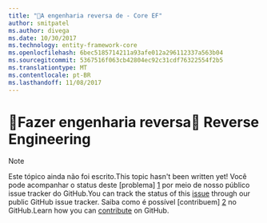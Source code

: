 ```yaml
---
title: "A engenharia reversa de - Core EF"
author: smitpatel
ms.author: divega
ms.date: 10/30/2017
ms.technology: entity-framework-core
ms.openlocfilehash: 6bec5185714211a93afe012a296112337a563b04
ms.sourcegitcommit: 5367516f063cb42804ec92c31cdf76322554f2b5
ms.translationtype: MT
ms.contentlocale: pt-BR
ms.lasthandoff: 11/08/2017
---
```

# <a name="-reverse-engineering"></a><span data-ttu-id="df243-102">🔧Fazer engenharia reversa</span><span class="sxs-lookup"><span data-stu-id="df243-102">🔧 Reverse Engineering</span></span>

> [!NOTE]
> <span data-ttu-id="df243-103">Este tópico ainda não foi escrito.</span><span class="sxs-lookup"><span data-stu-id="df243-103">This topic hasn't been written yet!</span></span> <span data-ttu-id="df243-104">Você pode acompanhar o status deste [problema] [ 1] por meio de nosso público issue tracker do GitHub.</span><span class="sxs-lookup"><span data-stu-id="df243-104">You can track the status of this [issue][1] through our public GitHub issue tracker.</span></span> <span data-ttu-id="df243-105">Saiba como é possível [contribuem] [ 2] no GitHub.</span><span class="sxs-lookup"><span data-stu-id="df243-105">Learn how you can [contribute][2] on GitHub.</span></span>


  [1]: https://github.com/aspnet/EntityFramework.Docs/issues/508
  [2]: https://github.com/aspnet/EntityFramework.Docs/blob/master/CONTRIBUTING.md
